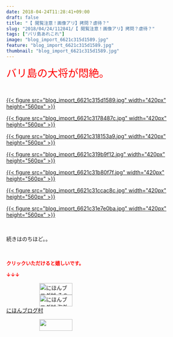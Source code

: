 ```yaml
---
date: 2018-04-24T11:28:41+09:00
draft: false
title: "【 閲覧注意！画像アリ】拷問？虐待？"
slug: "2018/04/24/112841/【 閲覧注意！画像アリ】拷問？虐待？"
tags: ["バリ島あれこれ"]
image: "blog_import_6621c315d1589.jpg"
feature: "blog_import_6621c315d1589.jpg"
thumbnail: "blog_import_6621c315d1589.jpg"
---
```

<p><span style="font-size: 1.96em;"><span style="color: rgb(255, 0, 0);">バリ島の大将が悶絶。</span></span></p><p> </p><p><a href="blog_import_6621c315d1589.jpg">{{< figure src="blog_import_6621c315d1589.jpg" width="420px" height="560px" >}}</a></p><p><u><font color="#0066cc"><a href="blog_import_6621c3178487c.jpg">{{< figure src="blog_import_6621c3178487c.jpg" width="420px" height="560px" >}}</a></font></u></p><p><u><font color="#0066cc"><a href="blog_import_6621c318153a9.jpg">{{< figure src="blog_import_6621c318153a9.jpg" width="420px" height="560px" >}}</a></font></u></p><p><u><font color="#0066cc"><a href="blog_import_6621c319b9f12.jpg">{{< figure src="blog_import_6621c319b9f12.jpg" width="420px" height="560px" >}}</a></font></u></p><p><u><font color="#0066cc"><a href="blog_import_6621c31b80f7f.jpg">{{< figure src="blog_import_6621c31b80f7f.jpg" width="420px" height="560px" >}}</a></font></u></p><p><a href="blog_import_6621c31ccac8c.jpg">{{< figure src="blog_import_6621c31ccac8c.jpg" width="420px" height="560px" >}}</a></p><p><a href="blog_import_6621c31e7e0ba.jpg">{{< figure src="blog_import_6621c31e7e0ba.jpg" width="420px" height="560px" >}}</a></p><p> </p><p>続きはのちほど。。</p><p> </p><p><font color="#ff0000" size="2"><strong>クリックいただけると嬉しいです。</strong></font></p><p><font color="#ff0000" size="2"><strong>↓↓↓</strong></font></p><p><a href="ranking.html?p_cid=01260127" id="&amp;blogmura_banner" target="_blank"><img alt="にほんブログ村 その他生活ブログ 不動産投資へ" border="0" height="31" src="data:image/svg+xml;charset=utf-8,%3Csvg%20xmlns%3D%22http%3A%2F%2Fwww.w3.org%2F2000%2Fsvg%22%20title%3D%22Placeholder%20for%20Images%22%20role%3D%22presentation%22%20viewBox%3D%220%200%2088%2031%22%20%2F%3E" width="88" data-src="https://img-proxy.blog-video.jp/images?url=http%3A%2F%2Flife.blogmura.com%2Fhudousantoushi%2Fimg%2Fhudousantoushi88_31.gif" style="aspect-ratio: auto 88 / 31;"/><noscript><img alt="にほんブログ村 その他生活ブログ 不動産投資へ" border="0" height="31" src="https://img-proxy.blog-video.jp/images?url=http%3A%2F%2Flife.blogmura.com%2Fhudousantoushi%2Fimg%2Fhudousantoushi88_31.gif" width="88"></noscript></a><br/><a href="ranking.html?p_cid=01260127" target="_blank"><img alt="にほんブログ村 海外生活ブログ バリ島情報へ" border="0" height="31" src="data:image/svg+xml;charset=utf-8,%3Csvg%20xmlns%3D%22http%3A%2F%2Fwww.w3.org%2F2000%2Fsvg%22%20title%3D%22Placeholder%20for%20Images%22%20role%3D%22presentation%22%20viewBox%3D%220%200%2088%2031%22%20%2F%3E" width="88" data-src="https://img-proxy.blog-video.jp/images?url=http%3A%2F%2Foverseas.blogmura.com%2Fbali%2Fimg%2Fbali88_31.gif" style="aspect-ratio: auto 88 / 31;"/><noscript><img alt="にほんブログ村 海外生活ブログ バリ島情報へ" border="0" height="31" src="https://img-proxy.blog-video.jp/images?url=http%3A%2F%2Foverseas.blogmura.com%2Fbali%2Fimg%2Fbali88_31.gif" width="88"></noscript></a><br/><a href="ranking.html?p_cid=01260127" target="_blank">にほんブログ村</a></p><p><a href="link.php?1804582" title="人気ブログランキングへ"><img border="0" height="31" src="data:image/svg+xml;charset=utf-8,%3Csvg%20xmlns%3D%22http%3A%2F%2Fwww.w3.org%2F2000%2Fsvg%22%20title%3D%22Placeholder%20for%20Images%22%20role%3D%22presentation%22%20viewBox%3D%220%200%2088%2031%22%20%2F%3E" width="88" data-src="https://blog.with2.net/img/banner/banner_22.gif" style="aspect-ratio: auto 88 / 31;"/><noscript><img border="0" height="31" src="https://blog.with2.net/img/banner/banner_22.gif" width="88"></noscript></a></p><p> </p>

